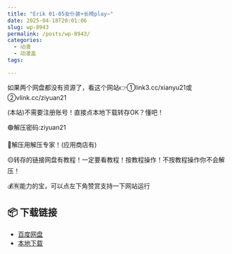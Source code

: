 ```yaml
---
title: "Erik 01-05女仆装+长椅play~"
date: 2025-04-18T20:01:06
slug: wp-8943
permalink: /posts/wp-8943/
categories:
  - 动漫
  - 动漫盖
tags:

---
```


如果两个网盘都没有资源了，看这个网站👉①link3.cc/xianyu21或②vlink.cc/ziyuan21

(本站)不需要注册账号！直接点本地下载转存OK？懂吧！

🟢解压密码:ziyuan21

🔵解压用解压专家！(应用商店有)

🟡转存的链接网盘有教程！一定要看教程！按教程操作！不按教程操作你不会解压！

💰🈶能力的宝，可以点左下角赞赏支持一下网站运行

## 📦 下载链接
- [百度网盘](https://blziyuan21.com/pay-download/8943?key=feb71eb8f4&down_id=0)
- [本地下载](https://blziyuan21.com/pay-download/8943?key=feb71eb8f4&down_id=1)

